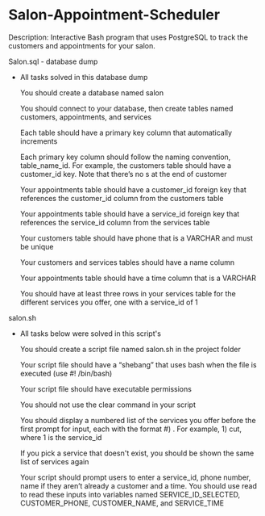 # Salon-Appointment-Scheduler
Description: Interactive Bash program that uses PostgreSQL to track the customers and appointments for your salon.

Salon.sql - database dump

* All tasks solved in this database dump

    You should create a database named salon
    
    You should connect to your database, then create tables named customers, appointments, and services
    
    Each table should have a primary key column that automatically increments
    
    Each primary key column should follow the naming convention, table_name_id. For example, the customers table should have a customer_id key. Note that there’s no s at the end of customer
    
    Your appointments table should have a customer_id foreign key that references the customer_id column from the customers table
    
    Your appointments table should have a service_id foreign key that references the service_id column from the services table
    
    Your customers table should have phone that is a VARCHAR and must be unique
    
    Your customers and services tables should have a name column
    
    Your appointments table should have a time column that is a VARCHAR
    
    You should have at least three rows in your services table for the different services you offer, one with a service_id of 1

salon.sh

* All tasks below were solved in this script's
    
    You should create a script file named salon.sh in the project folder
    
    Your script file should have a “shebang” that uses bash when the file is executed (use #! /bin/bash)
    
    Your script file should have executable permissions
    
    You should not use the clear command in your script
    
    You should display a numbered list of the services you offer before the first prompt for input, each with the format #) <service>. For example, 1) cut, where 1 is the service_id
    
    If you pick a service that doesn't exist, you should be shown the same list of services again
    
    Your script should prompt users to enter a service_id, phone number, name if they aren’t already a customer and a time. You should use read to read these inputs into variables named SERVICE_ID_SELECTED, CUSTOMER_PHONE, CUSTOMER_NAME, and SERVICE_TIME
